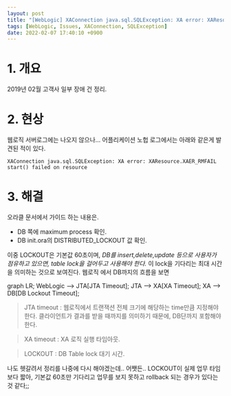 ```yaml
---
layout: post
title: "[WebLogic] XAConnection java.sql.SQLException: XA error: XAResource.XAER_RMFAIL start() failed"
tags: [WebLogic, Issues, XAConnection, SQLException]
date: 2022-02-07 17:40:10 +0900
---
```



# 1. 개요
2019년 02월 고객사 일부 장애 건 정리.


# 2. 현상
웹로직 서버로그에는 나오지 않으나...
어플리케이션 노헙 로그에서는 아래와 같은게 발견된 적이 있다.

```
XAConnection java.sql.SQLException: XA error: XAResource.XAER_RMFAIL start() failed on resource
```


# 3. 해결
오라클 문서에서 가이드 하는 내용은.

- DB 쪽에 maximum process 확인.
- DB init.ora의 DISTRIBUTED_LOCKOUT 값 확인.

이중 LOCKOUT은 기본값 60초이며,
_DB를 insert,delete,update 등으로 사용자가 점유하고 있으면, table lock을 걸어두고 사용해야 한다._
이 lock을 기다리는 최대 시간을 의미하는 것으로 보여진다.
웹로직 에서 DB까지의 흐름을 보면

<div class="mermaid">
    graph LR;
    WebLogic --> JTA[JTA Timeout];
    JTA --> XA[XA Timeout];
    XA --> DB[DB Lockout Timeout];
</div>


>  JTA timeout : 웹로직에서 트랜잭션 전체 크기에 해당하는 time만큼 지정해야 한다. 클라이언트가 결과를 받을 때까지를 의미하기 때문에, DB단까지 포함해야 한다.

> XA timeout : XA 로직 실행 타임아웃.

> LOCKOUT : DB Table lock 대기 시간.

나도 헷갈려서 정리를 나중에 다시 해야겠는데..
어쨋든.. LOCKOUT이 실제 업무 타임보다 짧아, 기본값 60초만 기다리고 업무를 보지 못하고 rollback 되는 경우가 있다는 것 같다;;